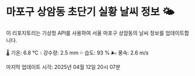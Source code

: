 
# 마포구 상암동 초단기 실황 날씨 정보 🌤️

이 리포지토리는 기상청 API를 사용하여 서울 마포구 상암동의 날씨 정보를 업데이트합니다. 

🌡️ 기온: 6.8 ℃
💧 강수량: 2.5 mm
💦 습도: 93 %
🌬️ 풍속: 2.6 m/s

마지막 업데이트 시각: 2025년 04월 12일 20시 07분    
